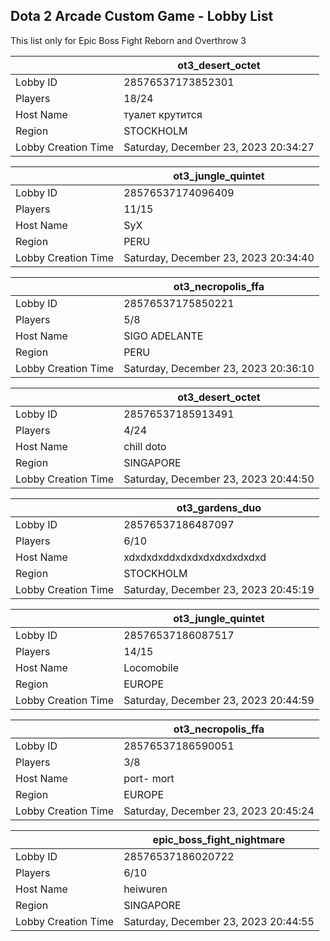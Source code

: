 ## Dota 2 Arcade Custom Game - Lobby List

This list only for Epic Boss Fight Reborn and Overthrow 3

|  | ot3_desert_octet |
| ------ | ------ |
| Lobby ID | 28576537173852301 |
| Players | 18/24 |
| Host Name | туалет крутится |
| Region | STOCKHOLM |
| Lobby Creation Time | Saturday, December 23, 2023 20:34:27 |


|  | ot3_jungle_quintet |
| ------ | ------ |
| Lobby ID | 28576537174096409 |
| Players | 11/15 |
| Host Name | SyX |
| Region | PERU |
| Lobby Creation Time | Saturday, December 23, 2023 20:34:40 |


|  | ot3_necropolis_ffa |
| ------ | ------ |
| Lobby ID | 28576537175850221 |
| Players | 5/8 |
| Host Name | SIGO ADELANTE |
| Region | PERU |
| Lobby Creation Time | Saturday, December 23, 2023 20:36:10 |


|  | ot3_desert_octet |
| ------ | ------ |
| Lobby ID | 28576537185913491 |
| Players | 4/24 |
| Host Name | chill doto |
| Region | SINGAPORE |
| Lobby Creation Time | Saturday, December 23, 2023 20:44:50 |


|  | ot3_gardens_duo |
| ------ | ------ |
| Lobby ID | 28576537186487097 |
| Players | 6/10 |
| Host Name | xdxdxdxddxdxdxdxdxdxdxdxd |
| Region | STOCKHOLM |
| Lobby Creation Time | Saturday, December 23, 2023 20:45:19 |


|  | ot3_jungle_quintet |
| ------ | ------ |
| Lobby ID | 28576537186087517 |
| Players | 14/15 |
| Host Name | Locomobile | The Chimney |
| Region | EUROPE |
| Lobby Creation Time | Saturday, December 23, 2023 20:44:59 |


|  | ot3_necropolis_ffa |
| ------ | ------ |
| Lobby ID | 28576537186590051 |
| Players | 3/8 |
| Host Name | port- mort |
| Region | EUROPE |
| Lobby Creation Time | Saturday, December 23, 2023 20:45:24 |


|  | epic_boss_fight_nightmare |
| ------ | ------ |
| Lobby ID | 28576537186020722 |
| Players | 6/10 |
| Host Name | heiwuren |
| Region | SINGAPORE |
| Lobby Creation Time | Saturday, December 23, 2023 20:44:55 |


